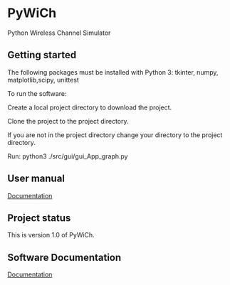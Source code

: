 # PyWiCh

Python Wireless Channel Simulator

## Getting started

The following packages must be installed with Python 3:
tkinter, numpy, matplotlib,scipy, unittest 

To run the software:

Create a local project directory to download the project.

Clone the project to the project directory.

If you are not in the project directory change your directory to the project directory.

Run:
python3 ./src/gui/gui_App_graph.py 

## User manual
[Documentation](https://iie.fing.edu.uy/~belza/wirelesschannelsimulator/html/index.html)

## Project status
This is version 1.0 of PyWiCh.

## Software Documentation 
[Documentation](https://iie.fing.edu.uy/~belza/wirelesschannelsimulator/html/index.html)
